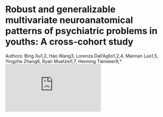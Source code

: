 # Robust and generalizable multivariate neuroanatomical patterns of psychiatric problems in youths: A cross-cohort study
Authors: Bing Xu1,2, Hao Wang3, Lorenza Dall’Aglio1,2,4, Mannan Luo1,5, Yingzhe Zhang6, Ryan Muetzel1,7, Henning Tiemeier8,*
![alt text](https://github.com/EstellaHsu/estellahsu.github.io/blob/main/Figure1_v0.pdf?raw=true)





